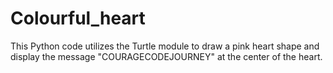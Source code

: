 # Colourful_heart
This Python code utilizes the Turtle module to draw a pink heart shape and display the message "COURAGECODEJOURNEY" at the center of the heart.
